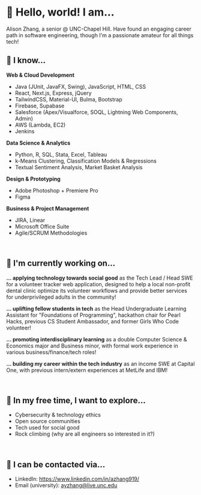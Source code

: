 # 🌵 Hello, world! I am...

Alison Zhang, a senior @ UNC-Chapel Hill. Have found an engaging career path in software engineering, though I'm a passionate amateur for all things tech!

## 🌺 I know...

**Web & Cloud Development**
* Java (JUnit, JavaFX, Swing), JavaScript, HTML, CSS
* React, Next.js, Express, jQuery
* TailwindCSS, Material-UI, Bulma, Bootstrap
* Firebase, Supabase
* Salesforce (Apex/Visualforce, SOQL, Lightning Web Components, Admin)
* AWS (Lambda, EC2)
* Jenkins

**Data Science & Analytics**
* Python, R, SQL, Stata, Excel, Tableau
* k-Means Clustering, Classification Models & Regressions
* Textual Sentiment Analysis, Market Basket Analysis

**Design & Prototyping**
* Adobe Photoshop + Premiere Pro
* Figma

**Business & Project Management**
* JIRA, Linear
* Microsoft Office Suite
* Agile/SCRUM Methodologies

<br/>

## 🌻 I'm currently working on...

**... applying technology towards social good**
as the Tech Lead / Head SWE for a volunteer tracker web application, designed to help a local non-profit dental clinic optimize its volunteer workflows and provide better services for underprivileged adults in the community!

**... uplifting fellow students in tech**
as the Head Undergraduate Learning Assistant for "Foundations of Programming", hackathon chair for Pearl Hacks, previous CS Student Ambassador, and former Girls Who Code volunteer!

**... promoting interdisciplinary learning**
as a double Computer Science & Economics major and Business minor, with formal work experience in various business/finance/tech roles!

**... building my career within the tech industry**
as an income SWE at Capital One, with previous intern/extern experiences at MetLife and IBM!

<br/>

## 🌱 In my free time, I want to explore...

* Cybersecurity & technology ethics
* Open source communities
* Tech used for social good
* Rock climbing (why are all engineers so interested in it?)

<br/>

## 🌼 I can be contacted via...

* LinkedIn: https://www.linkedin.com/in/azhang919/
* Email (university): ayzhang@live.unc.edu

<!--
**azhang919/azhang919** is a ✨ _special_ ✨ repository because its `README.md` (this file) appears on your GitHub profile.

Here are some ideas to get you started:

- 🔭 I’m currently working on ...
- 🌱 I’m currently learning ...
- 👯 I’m looking to collaborate on ...
- 🤔 I’m looking for help with ...
- 💬 Ask me about ...
- 📫 How to reach me: ...
- 😄 Pronouns: ...
- ⚡ Fun fact: ...
-->
